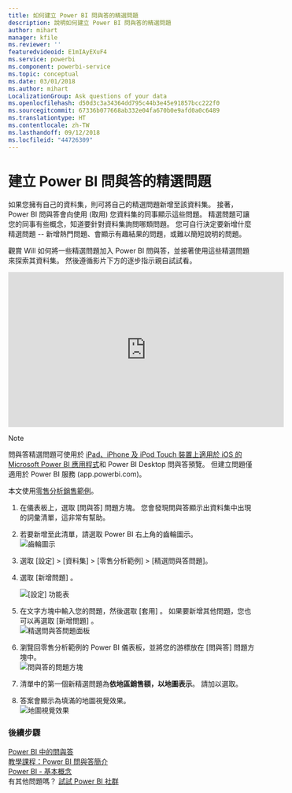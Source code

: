 ```yaml
---
title: 如何建立 Power BI 問與答的精選問題
description: 說明如何建立 Power BI 問與答的精選問題
author: mihart
manager: kfile
ms.reviewer: ''
featuredvideoid: E1mIAyEXuF4
ms.service: powerbi
ms.component: powerbi-service
ms.topic: conceptual
ms.date: 03/01/2018
ms.author: mihart
LocalizationGroup: Ask questions of your data
ms.openlocfilehash: d50d3c3a34364dd795c44b3e45e91857bcc222f0
ms.sourcegitcommit: 67336b077668ab332e04fa670b0e9afd0a0c6489
ms.translationtype: HT
ms.contentlocale: zh-TW
ms.lasthandoff: 09/12/2018
ms.locfileid: "44726309"
---
```

# <a name="create-featured-questions-for-power-bi-qa"></a>建立 Power BI 問與答的精選問題
如果您擁有自己的資料集，則可將自己的精選問題新增至該資料集。  接著，Power BI 問與答會向使用 (取用) 您資料集的同事顯示這些問題。  精選問題可讓您的同事有些概念，知道要針對資料集詢問哪類問題。 您可自行決定要新增什麼精選問題 -- 新增熱門問題、會顯示有趣結果的問題，或難以簡短說明的問題。

觀賞 Will 如何將一些精選問題加入 Power BI 問與答，並接著使用這些精選問題來探索其資料集。 然後遵循影片下方的逐步指示親自試試看。

<iframe width="560" height="315" src="https://www.youtube.com/embed/E1mIAyEXuF4" frameborder="0" allowfullscreen></iframe>

> [!NOTE]
> 問與答精選問題可使用於 [iPad、iPhone 及 iPod Touch 裝置上適用於 iOS 的 Microsoft Power BI 應用程式](consumer/mobile/mobile-apps-ios-qna.md)和 Power BI Desktop 問與答預覽。 但建立問題僅適用於 Power BI 服務 (app.powerbi.com)。
> 

本文使用[零售分析銷售範例](sample-datasets.md)。

1. 在儀表板上，選取 [問與答] 問題方塊。   您會發現問與答顯示出資料集中出現的詞彙清單，這非常有幫助。
2. 若要新增至此清單，請選取 Power BI 右上角的齒輪圖示。  
   ![齒輪圖示](media/service-q-and-a-create-featured-questions/pbi_gearicon2.jpg)
3. 選取 [設定] &gt; [資料集] &gt; [零售分析範例] &gt; [精選問與答問題]。  
4. 選取 [新增問題] 。
   
   ![[設定] 功能表](media/service-q-and-a-create-featured-questions/power-bi-settings.png)
5. 在文字方塊中輸入您的問題，然後選取 [套用] 。   如果要新增其他問題，您也可以再選取 [新增問題] 。  
   ![精選問與答問題面板](media/service-q-and-a-create-featured-questions/power-bi-type-featured-question.png)
6. 瀏覽回零售分析範例的 Power BI 儀表板，並將您的游標放在 [問與答] 問題方塊中。   
   ![問與答的問題方塊](media/service-q-and-a-create-featured-questions/power-bi-featured-q.png)
7. 清單中的第一個新精選問題為**依地區銷售額，以地圖表示**。 請加以選取。  
8. 答案會顯示為填滿的地圖視覺效果。  
   ![地圖視覺效果](media/service-q-and-a-create-featured-questions/power-bi-filled-map.png)

### <a name="next-steps"></a>後續步驟
[Power BI 中的問與答](power-bi-q-and-a.md)  
[教學課程：Power BI 問與答簡介](power-bi-visualization-introduction-to-q-and-a.md)  
[Power BI - 基本概念](service-basic-concepts.md)  
有其他問題嗎？ [試試 Power BI 社群](http://community.powerbi.com/)

